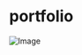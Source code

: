 # portfolio
![Image](https://github.com/user-attachments/assets/0c2d734f-1cc9-446d-a962-190685726106)
